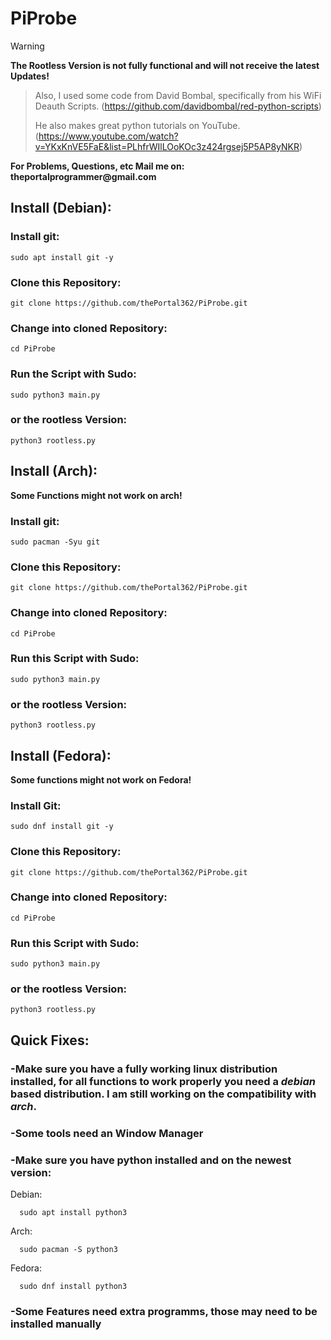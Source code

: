 # PiProbe
> [!WARNING]
> __The Rootless Version is not fully functional and will not receive the latest Updates!__

> Also, I used some code from David Bombal, specifically from his WiFi Deauth Scripts. (https://github.com/davidbombal/red-python-scripts)
> 
> He also makes great python tutorials on YouTube. (https://www.youtube.com/watch?v=YKxKnVE5FaE&list=PLhfrWIlLOoKOc3z424rgsej5P5AP8yNKR)

__For Problems, Questions, etc Mail me on: theportalprogrammer@gmail.com__

## Install (Debian):
  
  ### Install git:

    sudo apt install git -y

  ### Clone this Repository:

    git clone https://github.com/thePortal362/PiProbe.git

  ### Change into cloned Repository:

    cd PiProbe

  ### Run the Script with Sudo:

    sudo python3 main.py

  ### or the rootless Version:

    python3 rootless.py

## Install (Arch):

__Some Functions might not work on arch!__

  ### Install git:

    sudo pacman -Syu git

  ### Clone this Repository:

    git clone https://github.com/thePortal362/PiProbe.git

  ### Change into cloned Repository:

    cd PiProbe

  ### Run this Script with Sudo:

    sudo python3 main.py

  ### or the rootless Version:

    python3 rootless.py

## Install (Fedora):

__Some functions might not work on Fedora!__

  ### Install Git:

    sudo dnf install git -y

  ### Clone this Repository:

    git clone https://github.com/thePortal362/PiProbe.git
        
  ### Change into cloned Repository:

    cd PiProbe

  ### Run this Script with Sudo:

    sudo python3 main.py

  ### or the rootless Version:

    python3 rootless.py
  
## Quick Fixes:

  ### -Make sure you have a fully working linux distribution installed, for all functions to work properly you need a _debian_ based distribution. I am still working on the compatibility with _arch_.

  ### -Some tools need an Window Manager
 
  ### -Make sure you have python installed and on the newest version:
  
  Debian:
    
      sudo apt install python3
    
  Arch:
    
      sudo pacman -S python3
    
  Fedora:
     
      sudo dnf install python3

  ### -Some Features need extra programms, those may need to be installed manually

  

